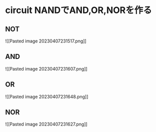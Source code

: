 # circuit NANDでAND,OR,NORを作る
## NOT
![[Pasted image 20230407231517.png]]

## AND
![[Pasted image 20230407231607.png]]

## OR
![[Pasted image 20230407231648.png]]

## NOR
![[Pasted image 20230407231627.png]]
